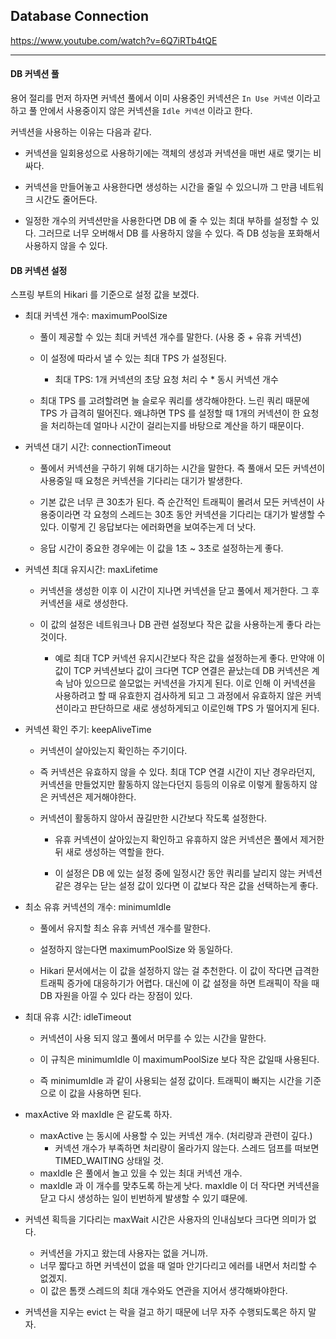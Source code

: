 ## Database Connection

https://www.youtube.com/watch?v=6Q7iRTb4tQE

***

#### DB 커넥션 풀

용어 절리를 먼저 하자면 커넥션 풀에서 이미 사용중인 커넥션은 `In Use 커넥션` 이라고 하고 풀 안에서 사용중이지 않은 커넥션을 `Idle 커넥션` 이라고 한다.

커넥션을 사용하는 이유는 다음과 같다.

- 커넥션을 일회용성으로 사용하기에는 객체의 생성과 커넥션을 매번 새로 맺기는 비싸다. 

- 커넥션을 만들어놓고 사용한다면 생성하는 시간을 줄일 수 있으니까 그 만큼 네트워크 시간도 줄어든다. 

- 일정한 개수의 커넥션만을 사용한다면 DB 에 줄 수 있는 최대 부하를 설정할 수 있다. 그러므로 너무 오버해서 DB 를 사용하지 않을 수 있다.
즉 DB 성능을 포화해서 사용하지 않을 수 있다. 


#### DB 커넥션 설정

스프링 부트의 Hikari 를 기준으로 설정 값을 보겠다.

- 최대 커넥션 개수: maximumPoolSize 

  - 풀이 제공할 수 있는 최대 커넥션 개수를 말한다. (사용 중 + 유휴 커넥션) 
  
  - 이 설정에 따라서 낼 수 있는 최대 TPS 가 설정된다. 
  
    - 최대 TPS: 1개 커넥션의 초당 요청 처리 수 * 동시 커넥션 개수 
    
  - 최대 TPS 를 고려할려면 늘 슬로우 쿼리를 생각해야한다. 느린 쿼리 때문에 TPS 가 급격히 떨어진다. 왜냐하면 TPS 를 설정할 때 1개의 커넥션이 한 요청을 처리하는데 얼마나 시간이 걸리는지를 바탕으로 계산을 하기 때문이다.
   
- 커넥션 대기 시간: connectionTimeout 

  - 풀에서 커넥션을 구하기 위해 대기하는 시간을 말한다. 즉 풀애서 모든 커넥션이 사용중일 때 요청은 커넥션을 기다리는 대기가 발생한다.
  
  - 기본 값은 너무 큰 30초가 된다. 즉 순간적인 트래픽이 몰려서 모든 커넥션이 사용중이라면 각 요청의 스레드는 30초 동안 커넥션을 기다리는 대기가 
  발생할 수 있다. 이렇게 긴 응답보다는 에러화면을 보여주는게 더 낫다. 
  
  - 응답 시간이 중요한 경우에는 이 값을 1초 ~ 3초로 설정하는게 좋다. 
  
- 커넥션 최대 유지시간: maxLifetime

  - 커넥션을 생성한 이후 이 시간이 지나면 커넥션을 닫고 풀에서 제거한다. 그 후 커넥션을 새로 생성한다.  
  
  - 이 값의 설정은 네트워크나 DB 관련 설정보다 작은 값을 사용하는게 좋다 라는 것이다. 
  
    - 예로 최대 TCP 커넥션 유지시간보다 작은 값을 설정하는게 좋다. 만약애 이 값이 TCP 커넥션보다 값이 크다면 TCP 연결은 끝났는데 
    DB 커넥션은 계속 남아 있으므로 쓸모없는 커넥션을 가지게 된다. 이로 인해 이 커넥션을 사용하려고 할 때 유효한지 검사하게 되고
    그 과정에서 유효하지 않은 커넥션이라고 판단하므로 새로 생성하게되고 이로인해 TPS 가 떨어지게 된다.
    
- 커넥션 확인 주기: keepAliveTime

  - 커넥션이 살아있는지 확인하는 주기이다. 
  
  - 즉 커넥션은 유효하지 않을 수 있다. 최대 TCP 연결 시간이 지난 경우라던지, 커넥션을 만들었지만 활동하지 않는다던지 등등의 이유로 
  이렇게 활동하지 않은 커넥션은 제거해야한다.  
  
  - 커넥션이 활동하지 않아서 끊길만한 시간보다 작도록 설정한다.  
  
    - 유휴 커넥션이 살아있는지 확인하고 유휴하지 않은 커넥션은 풀에서 제거한뒤 새로 생성하는 역할을 한다. 
    
    - 이 설정은 DB 에 있는 설정 중에 일정시간 동안 쿼리를 날리지 않는 커넥션 같은 경우는 닫는 설정 값이 있다면 이 값보다 작은 값을 선택하는게 좋다.
    
- 최소 유휴 커넥션의 개수: minimumIdle

  - 풀에서 유지할 최소 유휴 커넥션 개수를 말한다.   
  
  - 설정하지 않는다면 maximumPoolSize 와 동일하다. 
  
  - Hikari 문서에서는 이 값을 설정하지 않는 걸 추천한다. 이 값이 작다면 급격한 트래픽 증가에 대응하기가 어렵다.
  대신에 이 값 설정을 하면 트래픽이 작을 때 DB 자원을 아낄 수 있다 라는 장점이 있다.
  
- 최대 유휴 시간: idleTimeout 

  - 커넥션이 사용 되지 않고 풀에서 머무를 수 있는 시간을 말한다. 
  
  - 이 규칙은 minimumIdle 이 maximumPoolSize 보다 작은 값일때 사용된다. 
  
  - 즉 minimumIdle 과 같이 사용되는 설정 값이다. 트래픽이 빠지는 시간을 기준으로 이 값을 사용하면 된다. 
  
   
- maxActive 와 maxIdle 은 같도록 하자. 
  - maxActive 는 동시에 사용할 수 있는 커넥션 개수. (처리량과 관련이 깊다.)
    - 커넥션 개수가 부족하면 처리량이 올라가지 않는다. 스레드 덤프를 떠보면 TIMED_WAITING 상태일 것. 
  - maxIdle 은 풀에서 놀고 있을 수 있는 최대 커넥션 개수. 
  - maxIdle 과 이 개수를 맞추도록 하는게 낫다. maxIdle 이 더 작다면 커넥션을 닫고 다시 생성하는 일이 빈번하게 발생할 수 있기 떄문에. 

- 커넥션 획득을 기다리는 maxWait 시간은 사용자의 인내심보다 크다면 의미가 없다. 
  - 커넥션을 가지고 왔는데 사용자는 없을 거니까.
  - 너무 짧다고 하면 커넥션이 없을 때 얼마 안기다리고 에러를 내면서 처리할 수 없겠지. 
  - 이 값은 톰캣 스레드의 최대 개수와도 연관을 지어서 생각해봐야한다.

- 커넥션을 지우는 evict 는 락을 걸고 하기 때문에 너무 자주 수행되도록은 하지 말자. 
